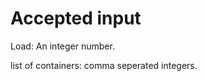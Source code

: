 Accepted input
===============

Load: An integer number.


list of containers: comma seperated integers.
